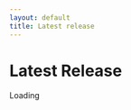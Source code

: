 ```yaml
---
layout: default
title: Latest release
---
```


<script type="module">
  import { getLatestRelease } from "/assets/js/github-functions.js";
  getLatestRelease();
</script>

# Latest Release

<div id="releaseContainer">Loading</div>
